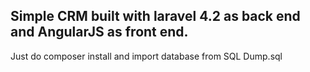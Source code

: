 ## Simple CRM built with laravel 4.2 as back end and AngularJS as front end.

Just do composer install and import database from SQL Dump.sql